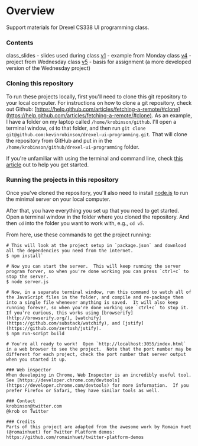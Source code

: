 # Overview
Support materials for Drexel CS338 UI programming class.

### Contents
class_slides - slides used during class
[v1](v1) - example from Monday class
[v4](v4) - project from Wednesday class
[v5](v5) - basis for assignment (a more developed version of the Wednesday project)

### Cloning this repository
To run these projects locally, first you'll need to clone this git repository to your local computer.  For instructions on how to clone a git repository, check out Github: [https://help.github.com/articles/fetching-a-remote/#clone](https://help.github.com/articles/fetching-a-remote/#clone).  As an example, I have a folder on my laptop called `/home/krobinson/github`.  I'll open a terminal window, `cd` to that folder, and then run `git clone git@github.com:kevinrobinson/drexel-ui-programming.git`.  That will clone the repository from GitHub and put in in the `/home/krobinson/github/drexel-ui-programming` folder.

If you're unfamiliar with using the terminal and command line, check [this article](http://blog.teamtreehouse.com/introduction-to-the-mac-os-x-command-line) out to help you get started.

### Running the projects in this repository
Once you've cloned the repository, you'll also need to install [node.js](http://nodejs.org/) to run the minimal server on your local computer.

After that, you have everything you set up that you need to get started.  Open a terminal window in the folder where you cloned the repository.  And then `cd` into the folder you want to work with, e.g., `cd v5`.

From here, use these commands to get the project running:

```
# This will look at the project setup in `package.json` and download all the dependencies you need from the internet.
$ npm install`

# Now you can start the server.  This will keep running the server program forver, so when you're done working you can press `ctrl+c` to stop the server.
$ node server.js

# Now, in a separate terminal window, run this command to watch all of the JavaScript files in the folder, and compile and re-package them into a single file whenever anything is saved.  It will also keep running forever, so when you're done working use `ctrl+c` to stop it.  If you're curious, this works using [browserify](http://browserify.org/), [watchify](https://github.com/substack/watchify), and [jstify](https://github.com/zertosh/jstify).
$ npm run-script build

# You're all ready to work!  Open `http://localhost:3055/index.html` in a web browser to see the project.  Note that the port number may be different for each project, check the port number that server output when you started it up.

### Web inspector
When developing in Chrome, Web Inspector is an incredibly useful tool.  See [https://developer.chrome.com/devtools](https://developer.chrome.com/devtools) for more information.  If you prefer Firefox or Safari, they have similar tools as well.

### Contact
krobinson@twitter.com
@krob on Twitter

### Credits
Parts of this project are adapted from the awesome work by Romain Huet (@romainhuet) for Twitter Platform demos: https://github.com/romainhuet/twitter-platform-demos